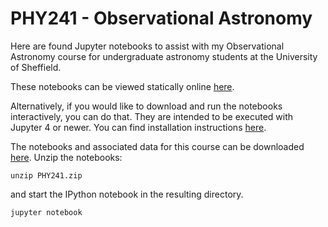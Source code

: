 PHY241 - Observational Astronomy
========================================================

Here are found Jupyter notebooks to assist with my 
Observational Astronomy course for undergraduate astronomy 
students at the University of Sheffield. 

These notebooks can be viewed statically online  [here](http://nbviewer.ipython.org/github/StuartLittlefair/PHY241/tree/master).

Alternatively, if you would like to download and run the notebooks
interactively, you can do that. They are intended to be executed
with Jupyter 4 or newer. You can find installation instructions
[here](http://jupyter.readthedocs.org/en/latest/install.html).

The notebooks and associated data for this course can be downloaded [here](https://github.com/StuartLittlefair/PHY241/zipball/master).
Unzip the notebooks:

```
unzip PHY241.zip
```

and start the IPython notebook in the resulting directory.

```
jupyter notebook
```





